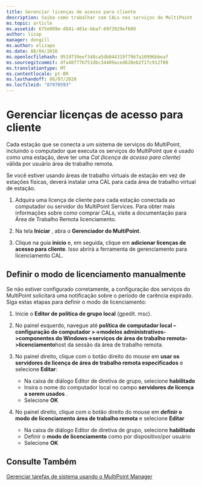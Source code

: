 ```yaml
---
title: Gerenciar licenças de acesso para cliente
description: Saiba como trabalhar com CALs nos serviços do MultiPoint
ms.topic: article
ms.assetid: 675e089e-d841-401e-bba7-69f3929ef609
author: lizap
manager: dongill
ms.author: elizapo
ms.date: 08/04/2016
ms.openlocfilehash: 9519739eef348ca5db044319f7967a10996bbeaf
ms.sourcegitcommit: dfa48f77b751dbc34409aced628eb2f17c912f08
ms.translationtype: MT
ms.contentlocale: pt-BR
ms.lasthandoff: 08/07/2020
ms.locfileid: "87970593"
---
```

# <a name="manage-client-access-licenses"></a>Gerenciar licenças de acesso para cliente
Cada estação que se conecta a um sistema de serviços do MultiPoint, incluindo o computador que executa os serviços do MultiPoint que é usado como uma estação, deve ter uma *Cal (licença de acesso para cliente)* válida por usuário área de trabalho remota.

Se você estiver usando áreas de trabalho virtuais de estação em vez de estações físicas, deverá instalar uma CAL para cada área de trabalho virtual de estação.

1.  Adquira uma licença de cliente para cada estação conectada ao computador ou servidor do MultiPoint Services. Para obter mais informações sobre como comprar CALs, visite a documentação para Área de Trabalho Remota licenciamento.

2.  Na tela **Iniciar** , abra o **Gerenciador do MultiPoint**.

3.  Clique na guia **início** e, em seguida, clique em **adicionar licenças de acesso para cliente**.  Isso abrirá a ferramenta de gerenciamento para licenciamento CAL.

## <a name="set-the-licensing-mode-manually"></a>Definir o modo de licenciamento manualmente
Se não estiver configurado corretamente, a configuração dos serviços do MultiPoint solicitará uma notificação sobre o período de carência expirado. Siga estas etapas para definir o modo de licenciamento:

1. Inicie o **Editor de política de grupo local** (gpedit. msc).

2. No painel esquerdo, navegue até **política de computador local – configuração do computador >->modelos administrativos->componentes do Windows->serviços de área de trabalho remota->licenciamento**host da sessão da área de trabalho remota.

3. No painel direito, clique com o botão direito do mouse em **usar os servidores de licença de área de trabalho remota especificados** e selecione **Editar**:
   - Na caixa de diálogo Editor de diretiva de grupo, selecione **habilitado**
   - Insira o nome do computador local no campo **servidores de licença a serem usados** .
   - Selecione **OK**

4. No painel direito, clique com o botão direito do mouse em **definir o modo de licenciamento área de trabalho remota** e selecione **Editar**
   - Na caixa de diálogo Editor de diretiva de grupo, selecione **habilitado**
   - Definir o **modo de licenciamento** como por dispositivo/por usuário
   - Selecione **OK**


## <a name="see-also"></a>Consulte Também
[Gerenciar tarefas de sistema usando o MultiPoint Manager](Manage-System-Tasks-Using-MultiPoint-Manager.md)
